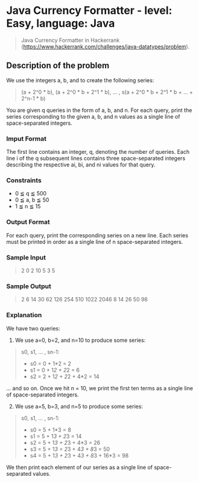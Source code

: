 # Java Currency Formatter - level: Easy, language: Java
> Java Currency Formatter in Hackerrank (https://www.hackerrank.com/challenges/java-datatypes/problem).


## Description of the problem
We use the integers a, b, and  to create the following series:
> (a + 2^0 * b), (a + 2^0 * b + 2^1 * b), … , s(a + 2^0 * b + 2^1 * b + … + 2^n-1 * b)

You are given q queries in the form of a, b, and n.
For each query, print the series corresponding to the given a, b, and n values as a single line of  space-separated integers.

### Imput Format
The first line contains an integer, q, denoting the number of queries.
Each line i of the q subsequent lines contains three space-separated integers describing the respective ai, bi, and ni values for that query.

### Constraints
* 0 ≦ q ≦ 500
* 0 ≦ a, b ≦ 50
* 1 ≦ n ≦ 15

### Output Format
For each query, print the corresponding series on a new line. Each series must be printed in order as a single line of n space-separated integers.

### Sample Input
> 2
> 0 2 10
> 5 3 5

### Sample Output
> 2 6 14 30 62 126 254 510 1022 2046
> 8 14 26 50 98

### Explanation
We have two queries:
1. We use a=0, b=2, and n=10 to produce some series:
> s0, s1, … , sn-1:
> * s0 = 0 + 1*2 = 2
> * s1 = 0 + 1*2 + 2*2 = 6
> * s2 = 2 + 1*2 + 2*2 + 4*2 = 14

… and so on.
Once we hit n = 10, we print the first ten terms as a single line of space-separated integers.

2. We use a=5, b=3, and n=5 to produce some series:
> s0, s1, … , sn-1:
> * s0 = 5 + 1*3 = 8
> * s1 = 5 + 1*3 + 2*3 = 14
> * s2 = 5 + 1*3 + 2*3 + 4*3 = 26
> * s3 = 5 + 1*3 = 2*3 + 4*3 + 8*3 = 50
> * s4 = 5 + 1*3 + 2*3 + 4*3 + 8*3 + 16*3 = 98

We then print each element of our series as a single line of space-separated values.